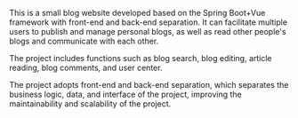 This is a small blog website developed based on the Spring Boot+Vue framework with front-end and back-end separation. It can facilitate multiple users to publish and manage personal blogs, as well as read other people's blogs and communicate with each other.

The project includes functions such as blog search, blog editing, article reading, blog comments, and user center.

The project adopts front-end and back-end separation, which separates the business logic, data, and interface of the project, improving the maintainability and scalability of the project.
